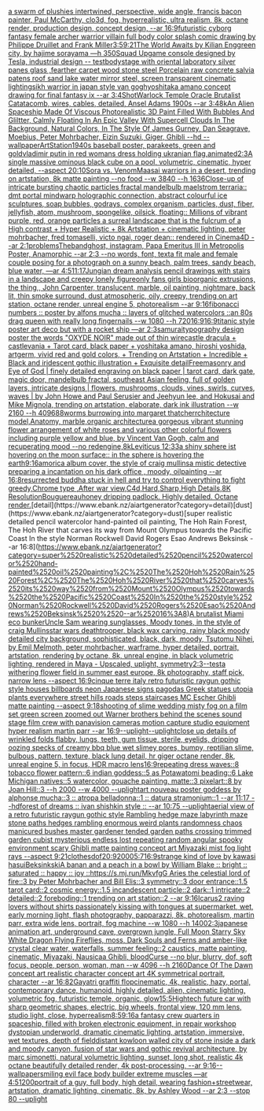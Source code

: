 [a swarm of plushies intertwined, perspective, wide angle, francis bacon painter, Paul McCarthy, clo3d, fog, hyperrealistic, ultra realism, 8k, octane render, production design, concept design, --ar 16:9](https://www.ebank.nz/aiartgenerator?category=a%2520swarm%2520of%2520plushies%2520intertwined%2C%2520perspective%2C%2520wide%2520angle%2C%2520francis%2520bacon%2520painter%2C%2520Paul%2520McCarthy%2C%2520clo3d%2C%2520fog%2C%2520hyperrealistic%2C%2520ultra%2520realism%2C%25208k%2C%2520octane%2520render%2C%2520production%2520design%2C%2520concept%2520design%2C%2520--ar%252016%3A9)[futuristic cyborg fantasy female archer warrior villain full body color splash comic drawing by Philippe Druillet and Frank Miller](https://www.ebank.nz/aiartgenerator?category=futuristic%2520cyborg%2520fantasy%2520female%2520archer%2520warrior%2520villain%2520full%2520body%2520color%2520splash%2520comic%2520drawing%2520by%2520Philippe%2520Druillet%2520and%2520Frank%2520Miller)[3:5](https://www.ebank.nz/aiartgenerator?category=3%3A5)[9:21](https://www.ebank.nz/aiartgenerator?category=9%3A21)[The World Awaits by Kilian Eng](https://www.ebank.nz/aiartgenerator?category=The%2520World%2520Awaits%2520by%2520Kilian%2520Eng)[green city, by hajime sorayama —h 350](https://www.ebank.nz/aiartgenerator?category=green%2520city%2C%2520by%2520hajime%2520sorayama%2520%E2%80%94h%2520350)[Squad Up](https://www.ebank.nz/aiartgenerator?category=Squad%2520Up)[game console designed by Tesla, industrial design -- test](https://www.ebank.nz/aiartgenerator?category=game%2520console%2520designed%2520by%2520Tesla%2C%2520industrial%2520design%2520--%2520test)[body](https://www.ebank.nz/aiartgenerator?category=body)[stage with oriental laboratory silver panes glass ,fearther carpet wood stone steel Porcelain raw concrete salvia patens roof sand lake water  mirror steel, screen transparent cinematic lighting](https://www.ebank.nz/aiartgenerator?category=stage%2520with%2520oriental%2520laboratory%2520silver%2520panes%2520glass%2520%2Cfearther%2520carpet%2520wood%2520stone%2520steel%2520Porcelain%2520raw%2520concrete%2520salvia%2520patens%2520roof%2520sand%2520lake%2520water%2520%2520mirror%2520steel%2C%2520screen%2520transparent%2520cinematic%2520lighting)[sikh warrior in japan style van gogh](https://www.ebank.nz/aiartgenerator?category=sikh%2520warrior%2520in%2520japan%2520style%2520van%2520gogh)[yoshitaka amano concept drawing for final fantasy ix --ar 3:4](https://www.ebank.nz/aiartgenerator?category=yoshitaka%2520amano%2520concept%2520drawing%2520for%2520final%2520fantasy%2520ix%2520--ar%25203%3A4)[Shot](https://www.ebank.nz/aiartgenerator?category=Shot)[Warlock Temple Oracle Brutalist Catatacomb, wires, cables, detailed, Ansel Adams 1900s --ar 3:4](https://www.ebank.nz/aiartgenerator?category=Warlock%2520Temple%2520Oracle%2520Brutalist%2520Catatacomb%2C%2520wires%2C%2520cables%2C%2520detailed%2C%2520Ansel%2520Adams%25201900s%2520--ar%25203%3A4)[8k](https://www.ebank.nz/aiartgenerator?category=8k)[An Alien Spaceship Made Of Viscous Photorealistic 3D Paint Filled With Bubbles And Gliltter, Calmly Floating In An Epic Valley With Supercell Clouds In The Background, Natural Colors, In The Style Of James Gurney, Dan Seagrave, Moebius, Peter Mohrbacher, Eizin Suzuki, Giger, Ghibli --hd --wallpaper](https://www.ebank.nz/aiartgenerator?category=An%2520Alien%2520Spaceship%2520Made%2520Of%2520Viscous%2520Photorealistic%25203D%2520Paint%2520Filled%2520With%2520Bubbles%2520And%2520Gliltter%2C%2520Calmly%2520Floating%2520In%2520An%2520Epic%2520Valley%2520With%2520Supercell%2520Clouds%2520In%2520The%2520Background%2C%2520Natural%2520Colors%2C%2520In%2520The%2520Style%2520Of%2520James%2520Gurney%2C%2520Dan%2520Seagrave%2C%2520Moebius%2C%2520Peter%2520Mohrbacher%2C%2520Eizin%2520Suzuki%2C%2520Giger%2C%2520Ghibli%2520--hd%2520--wallpaper)[ArtStation](https://www.ebank.nz/aiartgenerator?category=ArtStation)[1940s baseball poster, parakeets, green and gold](https://www.ebank.nz/aiartgenerator?category=1940s%2520baseball%2520poster%2C%2520parakeets%2C%2520green%2520and%2520gold)[vladimir putin in red womans dress holding ukranian flag,animated](https://www.ebank.nz/aiartgenerator?category=vladimir%2520putin%2520in%2520red%2520womans%2520dress%2520holding%2520ukranian%2520flag%2Canimated)[2:3](https://www.ebank.nz/aiartgenerator?category=2%3A3)[A single massive ominous black cube on a pool, volumetric, cinematic, hyper detailed, --aspect 20:10](https://www.ebank.nz/aiartgenerator?category=A%2520single%2520massive%2520ominous%2520black%2520cube%2520on%2520a%2520pool%2C%2520volumetric%2C%2520cinematic%2C%2520hyper%2520detailed%2C%2520--aspect%252020%3A10)[Sora vs. Venom](https://www.ebank.nz/aiartgenerator?category=Sora%2520vs.%2520Venom)[Maasai warriors in a desert, trending on artstation, 8k matte painting --no food --w 3840 --h 1636](https://www.ebank.nz/aiartgenerator?category=Maasai%2520warriors%2520in%2520a%2520desert%2C%2520trending%2520on%2520artstation%2C%25208k%2520matte%2520painting%2520--no%2520food%2520--w%25203840%2520--h%25201636)[Close-up of intricate bursting chaotic particles fractal mandelbulb maelstrom terraria:: dmt portal mindwarp holographic connection, abstract colourful ice sculptures, soap bubbles, godrays, complex organism, particles, dust, fiber, jellyfish, atom, mushroom, spongelike, oilsick, floating:: Millions of vibrant purple, red, orange particles a surreal landscape that is the fulcrum of a High contrast + Hyper Realistic + 8k Artstation + cinematic lighting, peter mohrbacher, fred tomaselli, victo ngai, roger dean:: rendered in Cinema4D --ar 2:1](https://www.ebank.nz/aiartgenerator?category=Close-up%2520of%2520intricate%2520bursting%2520chaotic%2520particles%2520fractal%2520mandelbulb%2520maelstrom%2520terraria%3A%3A%2520dmt%2520portal%2520mindwarp%2520holographic%2520connection%2C%2520abstract%2520colourful%2520ice%2520sculptures%2C%2520soap%2520bubbles%2C%2520godrays%2C%2520complex%2520organism%2C%2520particles%2C%2520dust%2C%2520fiber%2C%2520jellyfish%2C%2520atom%2C%2520mushroom%2C%2520spongelike%2C%2520oilsick%2C%2520floating%3A%3A%2520Millions%2520of%2520vibrant%2520purple%2C%2520red%2C%2520orange%2520particles%2520a%2520surreal%2520landscape%2520that%2520is%2520the%2520fulcrum%2520of%2520a%2520High%2520contrast%2520%2B%2520Hyper%2520Realistic%2520%2B%25208k%2520Artstation%2520%2B%2520cinematic%2520lighting%2C%2520peter%2520mohrbacher%2C%2520fred%2520tomaselli%2C%2520victo%2520ngai%2C%2520roger%2520dean%3A%3A%2520rendered%2520in%2520Cinema4D%2520--ar%25202%3A1)[problems](https://www.ebank.nz/aiartgenerator?category=problems)[Thebandghost, instagram, Papa Emeritus III in Metropolis Poster, Anamorphic --ar 2:3 --no words, font, text](https://www.ebank.nz/aiartgenerator?category=Thebandghost%2C%2520instagram%2C%2520Papa%2520Emeritus%2520III%2520in%2520Metropolis%2520Poster%2C%2520Anamorphic%2520--ar%25202%3A3%2520--no%2520words%2C%2520font%2C%2520text)[a fit male and female couple posing for a photograph on a sunny beach, palm trees, sandy beach,  blue water, —ar 4:5](https://www.ebank.nz/aiartgenerator?category=a%2520fit%2520male%2520and%2520female%2520couple%2520posing%2520for%2520a%2520photograph%2520on%2520a%2520sunny%2520beach%2C%2520palm%2520trees%2C%2520sandy%2520beach%2C%2520%2520blue%2520water%2C%2520%E2%80%94ar%25204%3A5)[11:17](https://www.ebank.nz/aiartgenerator?category=11%3A17)[Jungian dream analysis pencil drawings with stairs in a landscape and creepy lonely figure](https://www.ebank.nz/aiartgenerator?category=Jungian%2520dream%2520analysis%2520pencil%2520drawings%2520with%2520stairs%2520in%2520a%2520landscape%2520and%2520creepy%2520lonely%2520figure)[only fans girls bioorganic extrusions, the thing,, John Carpenter, translucent, marble, oil painting, nightmare, back lit, thin smoke surround, dust atmospheric, oily, creepy, trending on art station, octane render, unreal engine 5, photorealism --ar 9:16](https://www.ebank.nz/aiartgenerator?category=only%2520fans%2520girls%2520bioorganic%2520extrusions%2C%2520the%2520thing%2C%2C%2520John%2520Carpenter%2C%2520translucent%2C%2520marble%2C%2520oil%2520painting%2C%2520nightmare%2C%2520back%2520lit%2C%2520thin%2520smoke%2520surround%2C%2520dust%2520atmospheric%2C%2520oily%2C%2520creepy%2C%2520trending%2520on%2520art%2520station%2C%2520octane%2520render%2C%2520unreal%2520engine%25205%2C%2520photorealism%2520--ar%25209%3A16)[fibonacci numbers :: poster by alfons mucha :: layers of glitched watercolors ::](https://www.ebank.nz/aiartgenerator?category=fibonacci%2520numbers%2520%3A%3A%2520poster%2520by%2520alfons%2520mucha%2520%3A%3A%2520layers%2520of%2520glitched%2520watercolors%2520%3A%3A)[an 80s drag queen with really long fingernails --w 1080 --h 720](https://www.ebank.nz/aiartgenerator?category=an%252080s%2520drag%2520queen%2520with%2520really%2520long%2520fingernails%2520--w%25201080%2520--h%2520720)[16:9](https://www.ebank.nz/aiartgenerator?category=16%3A9)[16:9](https://www.ebank.nz/aiartgenerator?category=16%3A9)[titanic style poster art deco but with a rocket ship —ar 2:3](https://www.ebank.nz/aiartgenerator?category=titanic%2520style%2520poster%2520art%2520deco%2520but%2520with%2520a%2520rocket%2520ship%2520%E2%80%94ar%25202%3A3)[samurai](https://www.ebank.nz/aiartgenerator?category=samurai)[typography design poster the words "OXYDE NOIR" made out of thin wire](https://www.ebank.nz/aiartgenerator?category=typography%2520design%2520poster%2520the%2520words%2520%22OXYDE%2520NOIR%22%2520made%2520out%2520of%2520thin%2520wire)[castle dracula + castlevania + Tarot card, black paper + yoshitaka amano, hiroshi yoshida, artgerm, vivid red and gold colors, + Trending on Artstation + Incredible + Black and iridescent gothic illustration + Exquisite detail](https://www.ebank.nz/aiartgenerator?category=castle%2520dracula%2520%2B%2520castlevania%2520%2B%2520Tarot%2520card%2C%2520black%2520paper%2520%2B%2520yoshitaka%2520amano%2C%2520hiroshi%2520yoshida%2C%2520artgerm%2C%2520vivid%2520red%2520and%2520gold%2520colors%2C%2520%2B%2520Trending%2520on%2520Artstation%2520%2B%2520Incredible%2520%2B%2520Black%2520and%2520iridescent%2520gothic%2520illustration%2520%2B%2520Exquisite%2520detail)[Freemasonry and Eye of God | finely detailed engraving on black paper | tarot card, dark gate, magic door, mandelbulb fractal, southeast Asian feeling, full of golden layers, intricate designs | flowers, mushrooms, clouds, vines, swirls, curves, waves | by John Howe and Paul Serusier and Jeehyun lee, and Hokusai and Mike Mignola, trending on artstation, elaborate, dark ink illustration --w 2160 --h 4096](https://www.ebank.nz/aiartgenerator?category=Freemasonry%2520and%2520Eye%2520of%2520God%2520%7C%2520finely%2520detailed%2520engraving%2520on%2520black%2520paper%2520%7C%2520tarot%2520card%2C%2520dark%2520gate%2C%2520magic%2520door%2C%2520mandelbulb%2520fractal%2C%2520southeast%2520Asian%2520feeling%2C%2520full%2520of%2520golden%2520layers%2C%2520intricate%2520designs%2520%7C%2520flowers%2C%2520mushrooms%2C%2520clouds%2C%2520vines%2C%2520swirls%2C%2520curves%2C%2520waves%2520%7C%2520by%2520John%2520Howe%2520and%2520Paul%2520Serusier%2520and%2520Jeehyun%2520lee%2C%2520and%2520Hokusai%2520and%2520Mike%2520Mignola%2C%2520trending%2520on%2520artstation%2C%2520elaborate%2C%2520dark%2520ink%2520illustration%2520--w%25202160%2520--h%25204096)[88](https://www.ebank.nz/aiartgenerator?category=88)[worms burrowing into margaret thatcher](https://www.ebank.nz/aiartgenerator?category=worms%2520burrowing%2520into%2520margaret%2520thatcher)[rchitecture model,Anatomy, marble,organic architecture](https://www.ebank.nz/aiartgenerator?category=rchitecture%2520model%2CAnatomy%2C%2520marble%2Corganic%2520architecture)[a gorgeous vibrant stunning flower arrangement of white roses and various other colorful flowers including purple yellow and blue,  by Vincent Van Gogh, calm and recuperating mood --no red](https://www.ebank.nz/aiartgenerator?category=a%2520gorgeous%2520vibrant%2520stunning%2520flower%2520arrangement%2520of%2520white%2520roses%2520and%2520various%2520other%2520colorful%2520flowers%2520including%2520purple%2520yellow%2520and%2520blue%2C%2520%2520by%2520Vincent%2520Van%2520Gogh%2C%2520calm%2520and%2520recuperating%2520mood%2520--no%2520red)[engine,](https://www.ebank.nz/aiartgenerator?category=engine%2C)[8k](https://www.ebank.nz/aiartgenerator?category=8k)[Leviticus 12:33](https://www.ebank.nz/aiartgenerator?category=Leviticus%252012%3A33)[a shiny sphere ist hovering on the moon surface:: in the sphere is hovering the earth](https://www.ebank.nz/aiartgenerator?category=a%2520shiny%2520sphere%2520ist%2520hovering%2520on%2520the%2520moon%2520surface%3A%3A%2520in%2520the%2520sphere%2520is%2520hovering%2520the%2520earth)[9:16](https://www.ebank.nz/aiartgenerator?category=9%3A16)[amorica album cover, the style of craig mullins](https://www.ebank.nz/aiartgenerator?category=amorica%2520album%2520cover%2C%2520the%2520style%2520of%2520craig%2520mullins)[a mistic detective preparing a incantation on his dark office , moody, oilpainting --ar 16:8](https://www.ebank.nz/aiartgenerator?category=a%2520mistic%2520detective%2520preparing%2520a%2520incantation%2520on%2520his%2520dark%2520office%2520%2C%2520moody%2C%2520oilpainting%2520--ar%252016%3A8)[resurrected buddha stuck in hell and try to control everything to fight greedy,Chrome type ,After war view,C4d,Hard,Sharp,High Details,8K Resolution](https://www.ebank.nz/aiartgenerator?category=resurrected%2520buddha%2520stuck%2520in%2520hell%2520and%2520try%2520to%2520control%2520everything%2520to%2520fight%2520greedy%2CChrome%2520type%2520%2CAfter%2520war%2520view%2CC4d%2CHard%2CSharp%2CHigh%2520Details%2C8K%2520Resolution)[Bouguereau](https://www.ebank.nz/aiartgenerator?category=Bouguereau)[honey dripping padlock. Highly detailed. Octane render.](https://www.ebank.nz/aiartgenerator?category=honey%2520dripping%2520padlock.%2520Highly%2520detailed.%2520Octane%2520render.)[detail](https://www.ebank.nz/aiartgenerator?category=detail)[dust](https://www.ebank.nz/aiartgenerator?category=dust)[super realistic detailed pencil watercolor hand-painted oil painting, The Hoh Rain Forest, The Hoh River that carves its way from Mount Olympus towards the Pacific Coast In the style Norman Rockwell David Rogers Esao Andrews Beksinsk  --ar 16:8](https://www.ebank.nz/aiartgenerator?category=super%2520realistic%2520detailed%2520pencil%2520watercolor%2520hand-painted%2520oil%2520painting%2C%2520The%2520Hoh%2520Rain%2520Forest%2C%2520The%2520Hoh%2520River%2520that%2520carves%2520its%2520way%2520from%2520Mount%2520Olympus%2520towards%2520the%2520Pacific%2520Coast%2520In%2520the%2520style%2520Norman%2520Rockwell%2520David%2520Rogers%2520Esao%2520Andrews%2520Beksinsk%2520%2520--ar%252016%3A8)[A brutalist Miami eco bunker](https://www.ebank.nz/aiartgenerator?category=A%2520brutalist%2520Miami%2520eco%2520bunker)[Uncle Sam wearing sunglasses, Moody tones, in the style of craig Mullins](https://www.ebank.nz/aiartgenerator?category=Uncle%2520Sam%2520wearing%2520sunglasses%2C%2520Moody%2520tones%2C%2520in%2520the%2520style%2520of%2520craig%2520Mullins)[star wars deathtrooper, black wax carving, rainy black moody detailed city background, sophisticated, black, dark, moody, Tsutomu Nihei, by Emil Melmoth, peter mohrbacher, warframe, hyper detailed, portrait, artstation, rendering by octane, 8k, unreal engine, in black volumetric lighting, rendered in Maya - Upscaled, uplight, symmetry](https://www.ebank.nz/aiartgenerator?category=star%2520wars%2520deathtrooper%2C%2520black%2520wax%2520carving%2C%2520rainy%2520black%2520moody%2520detailed%2520city%2520background%2C%2520sophisticated%2C%2520black%2C%2520dark%2C%2520moody%2C%2520Tsutomu%2520Nihei%2C%2520by%2520Emil%2520Melmoth%2C%2520peter%2520mohrbacher%2C%2520warframe%2C%2520hyper%2520detailed%2C%2520portrait%2C%2520artstation%2C%2520rendering%2520by%2520octane%2C%25208k%2C%2520unreal%2520engine%2C%2520in%2520black%2520volumetric%2520lighting%2C%2520rendered%2520in%2520Maya%2520-%2520Upscaled%2C%2520uplight%2C%2520symmetry)[2:3](https://www.ebank.nz/aiartgenerator?category=2%3A3)[--test](https://www.ebank.nz/aiartgenerator?category=--test)[a withering flower field in summer east europe, 8k photography, staff pick, narrow lens --aspect 16:9](https://www.ebank.nz/aiartgenerator?category=a%2520withering%2520flower%2520field%2520in%2520summer%2520east%2520europe%2C%25208k%2520photography%2C%2520staff%2520pick%2C%2520narrow%2520lens%2520--aspect%252016%3A9)[cinque terre italy      retro futuristic raygun gothic style  houses billboards neon Japanese signs pagodas Greek statues utopia plants everywhere street hills roads steps staircases MC Escher Ghibli matte painting  --aspect 9:18](https://www.ebank.nz/aiartgenerator?category=cinque%2520terre%2520italy%2520%2520%2520%2520%2520%2520retro%2520futuristic%2520raygun%2520gothic%2520style%2520%2520houses%2520billboards%2520neon%2520Japanese%2520signs%2520pagodas%2520Greek%2520statues%2520utopia%2520plants%2520everywhere%2520street%2520hills%2520roads%2520steps%2520staircases%2520MC%2520Escher%2520Ghibli%2520matte%2520painting%2520%2520--aspect%25209%3A18)[shooting of slime wedding misty fog on a film set green screen zoomed out Warner brothers behind the scenes sound stage film crew with panavision cameras motion capture studio equipment hyper realism martin parr --ar 16:9](https://www.ebank.nz/aiartgenerator?category=shooting%2520of%2520slime%2520wedding%2520misty%2520fog%2520on%2520a%2520film%2520set%2520green%2520screen%2520zoomed%2520out%2520Warner%2520brothers%2520behind%2520the%2520scenes%2520sound%2520stage%2520film%2520crew%2520with%2520panavision%2520cameras%2520motion%2520capture%2520studio%2520equipment%2520hyper%2520realism%2520martin%2520parr%2520--ar%252016%3A9)[--uplight](https://www.ebank.nz/aiartgenerator?category=--uplight)[--uplight](https://www.ebank.nz/aiartgenerator?category=--uplight)[close up details of wrinkled folds flabby, lungs, teeth, gum tissue, sterile, eyelids, dripping oozing specks of creamy bbq blue wet slimey pores, bumpy, reptilian slime, bulbous, pattern, texture, black lung detail, hr giger octane render, 8k, unreal engine 5, in focus, HDR macro lens](https://www.ebank.nz/aiartgenerator?category=close%2520up%2520details%2520of%2520wrinkled%2520folds%2520flabby%2C%2520lungs%2C%2520teeth%2C%2520gum%2520tissue%2C%2520sterile%2C%2520eyelids%2C%2520dripping%2520oozing%2520specks%2520of%2520creamy%2520bbq%2520blue%2520wet%2520slimey%2520pores%2C%2520bumpy%2C%2520reptilian%2520slime%2C%2520bulbous%2C%2520pattern%2C%2520texture%2C%2520black%2520lung%2520detail%2C%2520hr%2520giger%2520octane%2520render%2C%25208k%2C%2520unreal%2520engine%25205%2C%2520in%2520focus%2C%2520HDR%2520macro%2520lens)[16:9](https://www.ebank.nz/aiartgenerator?category=16%3A9)[repeating dress waves::8 tobacco flower pattern::6 indian goddess::5 as Potawatomi beading::6 Lake Michigan natives::5 watercolor, gouache painting, matte::3 pixelart::8 by Joan Hill::3 --h 2000 --w 4000 --uplight](https://www.ebank.nz/aiartgenerator?category=repeating%2520dress%2520waves%3A%3A8%2520tobacco%2520flower%2520pattern%3A%3A6%2520indian%2520goddess%3A%3A5%2520as%2520Potawatomi%2520beading%3A%3A6%2520Lake%2520Michigan%2520natives%3A%3A5%2520watercolor%2C%2520gouache%2520painting%2C%2520matte%3A%3A3%2520pixelart%3A%3A8%2520by%2520Joan%2520Hill%3A%3A3%2520--h%25202000%2520--w%25204000%2520--uplight)[art nouveau poster goddess by alphonse mucha::3 :: atropa belladonna::1 :: datura stramonium::1 --ar 11:17 --hd](https://www.ebank.nz/aiartgenerator?category=art%2520nouveau%2520poster%2520goddess%2520by%2520alphonse%2520mucha%3A%3A3%2520%3A%3A%2520atropa%2520belladonna%3A%3A1%2520%3A%3A%2520datura%2520stramonium%3A%3A1%2520--ar%252011%3A17%2520--hd)[forest of dreams :: ivan shishkin style :: --ar 10:75 --uplight](https://www.ebank.nz/aiartgenerator?category=forest%2520of%2520dreams%2520%3A%3A%2520ivan%2520shishkin%2520style%2520%3A%3A%2520--ar%252010%3A75%2520--uplight)[aerial view of a retro futuristic raygun gothic style Rambling hedge maze labyrinth maze stone paths  hedges rambling enormous weird plants randomness chaos manicured bushes master gardener tended garden paths crossing trimmed garden cubist mysterious endless lost repeating random angular spooky environment scary Ghibli matte painting concept art Miyazaki mist fog light rays  --aspect 9:21](https://www.ebank.nz/aiartgenerator?category=aerial%2520view%2520of%2520a%2520retro%2520futuristic%2520raygun%2520gothic%2520style%2520Rambling%2520hedge%2520maze%2520labyrinth%2520maze%2520stone%2520paths%2520%2520hedges%2520rambling%2520enormous%2520weird%2520plants%2520randomness%2520chaos%2520manicured%2520bushes%2520master%2520gardener%2520tended%2520garden%2520paths%2520crossing%2520trimmed%2520garden%2520cubist%2520mysterious%2520endless%2520lost%2520repeating%2520random%2520angular%2520spooky%2520environment%2520scary%2520Ghibli%2520matte%2520painting%2520concept%2520art%2520Miyazaki%2520mist%2520fog%2520light%2520rays%2520%2520--aspect%25209%3A21)[clothes](https://www.ebank.nz/aiartgenerator?category=clothes)[dof](https://www.ebank.nz/aiartgenerator?category=dof)[20:9](https://www.ebank.nz/aiartgenerator?category=20%3A9)[2000](https://www.ebank.nz/aiartgenerator?category=2000)[5:7](https://www.ebank.nz/aiartgenerator?category=5%3A7)[16:9](https://www.ebank.nz/aiartgenerator?category=16%3A9)[strange kind of love by kawasi hasui](https://www.ebank.nz/aiartgenerator?category=strange%2520kind%2520of%2520love%2520by%2520kawasi%2520hasui)[Beksinkski](https://www.ebank.nz/aiartgenerator?category=Beksinkski)[A banan and a peach in a bowl by William Blake :: bright :: saturated :: happy :: joy ::](https://www.ebank.nz/aiartgenerator?category=A%2520banan%2520and%2520a%2520peach%2520in%2520a%2520bowl%2520by%2520William%2520Blake%2520%3A%3A%2520bright%2520%3A%3A%2520saturated%2520%3A%3A%2520happy%2520%3A%3A%2520joy%2520%3A%3A)[https://s.mj.run/MkvfgG  Aries the celestial lord of fire::3 by Peter Mohrbacher and Bill Elis::3 symmetry::3 door entrance::1.5 tarot card::2 cosmic energy::1.5 incandescent particle::2 dark::1 intricate::2 detailed::2 foreboding::1 trending on art station::2 --ar 9:16](https://www.ebank.nz/aiartgenerator?category=https%3A//s.mj.run/MkvfgG%2520%2520Aries%2520the%2520celestial%2520lord%2520of%2520fire%3A%3A3%2520by%2520Peter%2520Mohrbacher%2520and%2520Bill%2520Elis%3A%3A3%2520symmetry%3A%3A3%2520door%2520entrance%3A%3A1.5%2520tarot%2520card%3A%3A2%2520cosmic%2520energy%3A%3A1.5%2520incandescent%2520particle%3A%3A2%2520dark%3A%3A1%2520intricate%3A%3A2%2520detailed%3A%3A2%2520foreboding%3A%3A1%2520trending%2520on%2520art%2520station%3A%3A2%2520--ar%25209%3A16)[Icarus](https://www.ebank.nz/aiartgenerator?category=Icarus)[2 raving lovers without shirts passionately kissing with tongues at supermarket, wet, early morning light, flash photography, papparazzi, 8k, photorealism, martin parr, extra wide lens, portrait, fog machine --w 1080 --h 1400](https://www.ebank.nz/aiartgenerator?category=2%2520raving%2520lovers%2520without%2520shirts%2520passionately%2520kissing%2520with%2520tongues%2520at%2520supermarket%2C%2520wet%2C%2520early%2520morning%2520light%2C%2520flash%2520photography%2C%2520papparazzi%2C%25208k%2C%2520photorealism%2C%2520martin%2520parr%2C%2520extra%2520wide%2520lens%2C%2520portrait%2C%2520fog%2520machine%2520--w%25201080%2520--h%25201400)[2:3](https://www.ebank.nz/aiartgenerator?category=2%3A3)[japanese animation art, underground cave, overgrown jungle, Full Moon Starry Sky White Dragon Flying Fireflies, moss, Dark Souls and Ferns and amber-like crystal clear water, waterfalls, summer feeling::2 caustics, matte painting, cinematic, Miyazaki, Nausicaa Ghibli, bloodCurse --no blur, blurry, dof, soft focus, people, person, woman, man  --w 4096  --h 2160](https://www.ebank.nz/aiartgenerator?category=japanese%2520animation%2520art%2C%2520underground%2520cave%2C%2520overgrown%2520jungle%2C%2520Full%2520Moon%2520Starry%2520Sky%2520White%2520Dragon%2520Flying%2520Fireflies%2C%2520moss%2C%2520Dark%2520Souls%2520and%2520Ferns%2520and%2520amber-like%2520crystal%2520clear%2520water%2C%2520waterfalls%2C%2520summer%2520feeling%3A%3A2%2520caustics%2C%2520matte%2520painting%2C%2520cinematic%2C%2520Miyazaki%2C%2520Nausicaa%2520Ghibli%2C%2520bloodCurse%2520--no%2520blur%2C%2520blurry%2C%2520dof%2C%2520soft%2520focus%2C%2520people%2C%2520person%2C%2520woman%2C%2520man%2520%2520--w%25204096%2520%2520--h%25202160)[Dance Of The Dawn concept art realistic character concept art 4K symmetrical portrait, character --ar 16:8](https://www.ebank.nz/aiartgenerator?category=Dance%2520Of%2520The%2520Dawn%2520concept%2520art%2520realistic%2520character%2520concept%2520art%25204K%2520symmetrical%2520portrait%2C%2520character%2520--ar%252016%3A8)[2](https://www.ebank.nz/aiartgenerator?category=2)[Gayatri graffiti flop](https://www.ebank.nz/aiartgenerator?category=Gayatri%2520graffiti%2520flop)[cinematic, 4k, realistic, hazy, portal, contemporary dance, humanoid, highly detailed, alien, cinematic lighting, volumetric fog, futuristic temple, organic, glow](https://www.ebank.nz/aiartgenerator?category=cinematic%2C%25204k%2C%2520realistic%2C%2520hazy%2C%2520portal%2C%2520contemporary%2520dance%2C%2520humanoid%2C%2520highly%2520detailed%2C%2520alien%2C%2520cinematic%2520lighting%2C%2520volumetric%2520fog%2C%2520futuristic%2520temple%2C%2520organic%2C%2520glow)[15:5](https://www.ebank.nz/aiartgenerator?category=15%3A5)[Hightech future car with sharp geometric shapes, electric, big wheels, frontal view, 120 mm lens, studio light, close, hyperrealism](https://www.ebank.nz/aiartgenerator?category=Hightech%2520future%2520car%2520with%2520sharp%2520geometric%2520shapes%2C%2520electric%2C%2520big%2520wheels%2C%2520frontal%2520view%2C%2520120%2520mm%2520lens%2C%2520studio%2520light%2C%2520close%2C%2520hyperrealism)[8:5](https://www.ebank.nz/aiartgenerator?category=8%3A5)[9:16](https://www.ebank.nz/aiartgenerator?category=9%3A16)[a fantasy crew quarters in spaceship, filled with broken electronic equipment, in repair workshop dystopian underworld, dramatic cinematic lighting, artstation, immersive, wet textures, depth of field](https://www.ebank.nz/aiartgenerator?category=a%2520fantasy%2520crew%2520quarters%2520in%2520spaceship%2C%2520filled%2520with%2520broken%2520electronic%2520equipment%2C%2520in%2520repair%2520workshop%2520dystopian%2520underworld%2C%2520dramatic%2520cinematic%2520lighting%2C%2520artstation%2C%2520immersive%2C%2520wet%2520textures%2C%2520depth%2520of%2520field)[distant kowloon walled city of stone inside a dark and moody canyon, fusion of star wars and gothic revival architecture, by marc simonetti, natural volumetric lighting, sunset, long shot, realistic 4k octane beautifully detailed render, 4k post-processing, --ar 9:16](https://www.ebank.nz/aiartgenerator?category=distant%2520kowloon%2520walled%2520city%2520of%2520stone%2520inside%2520a%2520dark%2520and%2520moody%2520canyon%2C%2520fusion%2520of%2520star%2520wars%2520and%2520gothic%2520revival%2520architecture%2C%2520by%2520marc%2520simonetti%2C%2520natural%2520volumetric%2520lighting%2C%2520sunset%2C%2520long%2520shot%2C%2520realistic%25204k%2520octane%2520beautifully%2520detailed%2520render%2C%25204k%2520post-processing%2C%2520--ar%25209%3A16)[--wallpaper](https://www.ebank.nz/aiartgenerator?category=--wallpaper)[smiling evil face body builder extreme muscles —ar 4:5](https://www.ebank.nz/aiartgenerator?category=smiling%2520evil%2520face%2520body%2520builder%2520extreme%2520muscles%2520%E2%80%94ar%25204%3A5)[1200](https://www.ebank.nz/aiartgenerator?category=1200)[portrait of a guy, full body, high detail, wearing fashion+streetwear, artstation, dramatic lighting, cinematic, 8k, by Ashley Wood --ar 2:3 --stop 80 --uplight](https://www.ebank.nz/aiartgenerator?category=portrait%2520of%2520a%2520guy%2C%2520full%2520body%2C%2520high%2520detail%2C%2520wearing%2520fashion%2Bstreetwear%2C%2520artstation%2C%2520dramatic%2520lighting%2C%2520cinematic%2C%25208k%2C%2520by%2520Ashley%2520Wood%2520--ar%25202%3A3%2520--stop%252080%2520--uplight)